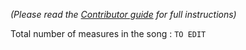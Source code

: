 _(Please read the [Contributor guide](https://github.com/Kraymer/SimpleRepertoire/wiki/Contributor-guide#submitting-a-new-song-score) for full instructions)_

Total number of measures in the song : `TO EDIT` 
